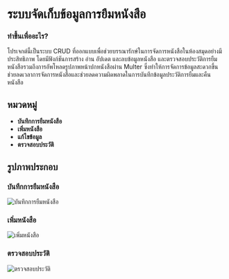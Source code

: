 # ระบบจัดเก็บข้อมูลการยืมหนังสือ

### ทำขึ้นเพื่ออะไร?

โปรเจกต์นี้เป็นระบบ CRUD ที่ออกแบบเพื่อช่วยบรรณารักษ์ในการจัดการหนังสือในห้องสมุดอย่างมีประสิทธิภาพ โดยมีฟังก์ชันการสร้าง อ่าน อัปเดต และลบข้อมูลหนังสือ และตรวจสอบประวัติการยืมหนังสือรวมถึงการอัพโหลดรูปภาพหน้าปกหนังสือผ่าน Multer ซึ่งทำให้การจัดการข้อมูลสะดวกขึ้น ช่วยลดเวลาการจัดการหนังสือและช่วยลดความผิดพลาดในการบันทึกข้อมูลประวัติการยืมและคืนหนังสือ

## หมวดหมู่

- **บันทึกการยืมหนังสือ**
- **เพิ่มหนังสือ**
- **แก้ไขข้อมูล**
- **ตรวจสอบประวัติ**

## รูปภาพประกอบ

### บันทึกการยืมหนังสือ
![บันทึกการยืมหนังสือ](https://img5.pic.in.th/file/secure-sv1/imagec39ba8a36dcd2883.png)

### เพิ่มหนังสือ
![เพิ่มหนังสือ](https://img5.pic.in.th/file/secure-sv1/image-1304e5cbdf5eecd96.png)

### ตรวจสอบประวัติ
![ตรวจสอบประวัติ](https://img5.pic.in.th/file/secure-sv1/image-27a2c10dc12eaf85c.png)
